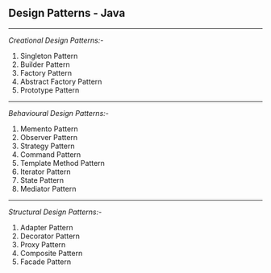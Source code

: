 Design Patterns - Java
-
---
_Creational Design Patterns:-_

1. Singleton Pattern
2. Builder Pattern
3. Factory Pattern
4. Abstract Factory Pattern
5. Prototype Pattern

---
_Behavioural Design Patterns:-_

1. Memento Pattern
2. Observer Pattern
3. Strategy Pattern
4. Command Pattern
5. Template Method Pattern
6. Iterator Pattern
7. State Pattern
8. Mediator Pattern

---
_Structural Design Patterns:-_

1. Adapter Pattern
2. Decorator Pattern
3. Proxy Pattern
4. Composite Pattern
5. Facade Pattern